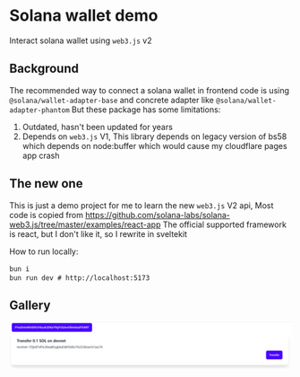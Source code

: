 # Solana wallet demo

Interact solana wallet using `web3.js` v2

## Background

The recommended way to connect a solana wallet in frontend code is using `@solana/wallet-adapter-base` and concrete adapter like `@solana/wallet-adapter-phantom`
But these package has some limitations:

1. Outdated, hasn't been updated for years
2. Depends on `web3.js` V1, This library depends on legacy version of bs58 which depends on node:buffer which would cause my cloudflare pages app crash

## The new one

This is just a demo project for me to learn the new `web3.js` V2 api, Most code is copied from https://github.com/solana-labs/solana-web3.js/tree/master/examples/react-app
The official supported framework is react, but I don't like it, so I rewrite in sveltekit

How to run locally:

```shell
bun i
bun run dev # http://localhost:5173
```

## Gallery

![connected](./static/connected.png)
